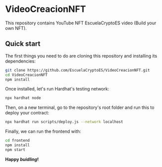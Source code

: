 # VideoCreacionNFT

This repository contains YouTube NFT EscuelaCryptoES video (Build your own NFT).

## Quick start

The first things you need to do are cloning this repository and installing its
dependencies:

```sh
git clone https://github.com/EscuelaCryptoES/VideoCreacionNFT.git
cd VideoCreacionNFT
npm install
```

Once installed, let's run Hardhat's testing network:

```sh
npx hardhat node
```

Then, on a new terminal, go to the repository's root folder and run this to
deploy your contract:

```sh
npx hardhat run scripts/deploy.js --network localhost
```

Finally, we can run the frontend with:

```sh
cd frontend
npm install
npm start
```

**Happy _buidling_!**

